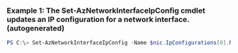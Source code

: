 ### Example 1: The Set-AzNetworkInterfaceIpConfig cmdlet updates an IP configuration for a network interface. (autogenerated)
```powershell
PS C:\> Set-AzNetworkInterfaceIpConfig -Name $nic.IpConfigurations[0].Name -PublicIpAddress $gwpip2 -Subnet $subnet
```

